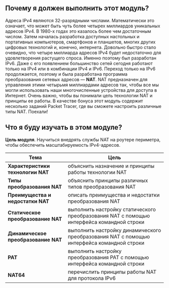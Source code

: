 <!-- 6.0.1 -->
##  Почему я должен выполнить этот модуль?

Адреса IPv4 являются 32-разрядными числами. Математически это означает, что может быть чуть более четырех миллиардов уникальных адресов IPv4. В 1980-х годах это казалось более чем достаточным числом. Затем началась разработка доступных настольных и портативных компьютеров, смартфонов и планшетов, многих других цифровых технологий и, конечно, интернета. Довольно быстро стало очевидно, что четыре миллиарда адресов IPv4 будет недостаточно для удовлетворения растущего спроса. Именно поэтому был разработан IPv6. Даже с его появлением большинство сетей сегодня работают только на IPv4 или в комбинации IPv4 и IPv6. Переход только на IPv6 продолжается, поэтому и была разработана программа преобразования сетевых адресов — **NAT**. NAT предназначен для управления этими четырьмя миллиардами адресов так, чтобы все мы могли использовать наши многочисленные устройства для доступа в Интернет. Очень важно, чтобы вы понимали цель технологии NAT и принципы ее работы. В качестве бонуса этот модуль содержит несколько заданий Packet Tracer, где вы сможете настроить различные типы NAT. Поехали!

<!-- 6.0.2 -->
##  Что я буду изучать в этом модуле?

**Цель модуля**. Научиться внедрять службы NAT на роутере периметра, чтобы обеспечить масштабируемость IPv4-адресов.

| **Тема** | **Цель** |
| --- | --- |
| **Характеристики технологии NAT** | объяснить назначение и принципы работы технологии NAT |
| **Типы преобразования NAT** | объяснить принципы различных типов преобразования NAT |
| **Преимущества и недостатки NAT** | описать преимущества и недостатки преобразования NAT |
| **Статическое преобразование NAT** | выполнить настройку статического преобразования NAT с помощью интерфейса командной строки |
| **Динамическое преобразование NAT** | выполнить настройку динамического преобразования NAT с помощью интерфейса командной строки |
| **PAT** | выполнить настройку преобразования PAT с помощью интерфейса командной строки |
| **NAT64** | перечислить принципы работы NAT для протокола IPv6 |

